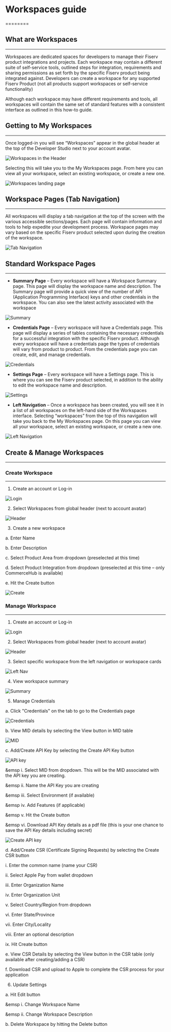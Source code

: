 # Workspaces guide
========

## What are Workspaces
--------

Workspaces are dedicated spaces for developers to manage their Fiserv product integrations and projects. Each workspace may contain a different suite of self-service tools, outlined steps for integration, requirements and sharing permissions as set forth by the specific Fiserv product being integrated against. Developers can create a workspace for any supported Fiserv Product (not all products support workspaces or self-service functionality)

Although each workspace may have different requirements and tools, all workspaces will contain the same set of standard features with a consistent interface as outlined in this how-to guide.

## Getting to My Workspaces
--------

Once logged-in you will see “Workspaces” appear in the global header at the top of the Developer Studio next to your account avatar.

![Workspaces in the Header](../../assets/images/workspace_how_to_1.png "Workspaces in the Header")

Selecting this will take you to the My Workspaces page. From here you can view all your workspace, select an existing workspace, or create a new one.

![Workspaces landing page](../../assets/images/workspace_how_to_2.png "Workspaces landing page")

## Workspace Pages (Tab Navigation)
--------

All workspaces will display a tab navigation at the top of the screen with the various accessible sections/pages. Each page will contain information and tools to help expedite your development process. Workspace pages may vary based on the specific Fiserv product selected upon during the creation of the workspace.

![Tab Navigation](../../assets/images/workspace_how_to_3.png "Tab Navigation")

## Standard Workspace Pages
--------

* **Summary Page** – Every workspace will have a Workspace Summary page. This page will display the workspace name and description. The Summary page will provide a quick view of the number of API (Application Programming Interface) keys and other credentials in the workspace. You can also see the latest activity associated with the workspace

![Summary](../../assets/images/workspace_how_to_4.png "Summary")

* **Credentials Page** – Every workspace will have a Credentials page. This page will display a series of tables containing the necessary credentials for a successful integration with the specific Fiserv product. Although every workspace will have a credentials page the types of credentials will vary from product to product. From the credentials page you can create, edit, and manage credentials.

![Credentials](../../assets/images/workspace_how_to_5.png "Credentials")

* **Settings Page** – Every workspace will have a Settings page. This is where you can see the Fiserv product selected, in addition to the ability to edit the workspace name and description.

![Settings](../../assets/images/workspace_how_to_6.png "Settings")

* **Left Navigation** – Once a workspace has been created, you will see it in a list of all workspaces on the left-hand side of the Workspaces interface. Selecting “workspaces” from the top of this navigation will take you back to the My Workspaces page. On this page you can view all your workspace, select an existing workspace, or create a new one.

![Left Navigation](../../assets/images/workspace_how_to_7.png "Left Navigation")

## Create & Manage Workspaces
--------

### Create Workspace
--------

1. Create an account or Log-in

![Login](../../assets/images/workspace_how_to_create_1.png "Login")

2. Select Workspaces from global header (next to account avatar)

![Header](../../assets/images/workspace_how_to_create_2.png "Header")

3. Create a new workspace

  a. Enter Name

  b. Enter Description

  c. Select Product Area from dropdown (preselected at this time)

  d. Select Product Integration from dropdown (preselected at this time – only CommerceHub is available)

  e. Hit the Create button

![Create](../../assets/images/workspace_how_to_create_3.png "Create")

### Manage Workspace
--------

1. Create an account or Log-in

![Login](../../assets/images/workspace_how_to_manage_1.png "Login")

2. Select Workspaces from global header (next to account avatar)

![Header](../../assets/images/workspace_how_to_manage_2.png "Header")

3. Select specific workspace from the left navigation or workspace cards

![Left Nav](../../assets/images/workspace_how_to_manage_3.png "Left Nav")

4. View workspace summary

![Summary](../../assets/images/workspace_how_to_manage_4.png "Summary")

5. Manage Credentials

  a. Click "Credentials" on the tab to go to the Credentials page

![Credentials](../../assets/images/workspace_how_to_manage_5.png "Credentials")

  b. View MID details by selecting the View button in MID table

![MID](../../assets/images/workspace_how_to_manage_6.png "MID")

  c. Add/Create API Key by selecting the Create API Key button

![API key](../../assets/images/workspace_how_to_manage_7.png "API key")

&emsp i. Select MID from dropdown. This will be the MID associated with the API key you are creating.

&emsp ii. Name the API Key you are creating

&emsp iii. Select Environment (if available)

&emsp iv. Add Features (if applicable)

&emsp v. Hit the Create button
    
&emsp vi. Download API Key details as a pdf file (this is your one chance to save the API Key details including secret)

![Create API key](../../assets/images/workspace_how_to_manage_8.png "Create API key")

  d. Add/Create CSR (Certificate Signing Requests) by selecting the Create CSR button

   i. Enter the common name (name your CSR)
    
   ii. Select Apple Pay from wallet dropdown

   iii. Enter Organization Name

   iv. Enter Organization Unit

   v. Select Country/Region from dropdown

   vi. Enter State/Province

   vii. Enter City/Locality

   viii. Enter an optional description

   ix. Hit Create button

  e. View CSR Details by selecting the View button in the CSR table (only available after creating/adding a CSR)

  f. Download CSR and upload to Apple to complete the CSR process for your application

6. Update Settings

  a. Hit Edit button

&emsp i. Change Workspace Name

&emsp ii. Change Workspace Description
   
  b. Delete Workspace by hitting the Delete button
